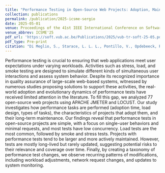 ```yaml
---
title: "Performance Testing in Open-Source Web Projects: Adoption, Maintenance, and a Change Taxonomy"
collection: publications
permalink: /publication/2025-icsme-sergio
date: 2025-05-01
venue: Proceedings of the 41st IEEE International Conference on Software Maintenance and Evolution (ICSME'25)
venue_abbrev: ICSME'25
pdf_url: 'https://soft.vub.ac.be/Publications/2025/vub-tr-soft-25-05.pdf'
pdf_type: Pre-print
citation: "Di Meglio, S., Starace, L. L. L., Pontillo, V., Opdebeeck, R., De Roover, C., & Di Martino, S. (2025). <i>Performance Testing in Open-Source Web Projects: Adoption, Maintenance, and a Change Taxonomy</i> In Proceedings of the 41st IEEE International Conference on Software Maintenance and Evolution (ICSME '25) [Accepted]."
---
```

Performance testing is crucial to ensuring that web applications meet user expectations under varying workloads. Activities such as stress, load, and smoke testing are designed to simulate different kinds of simultaneous user interactions and assess system behavior. Despite its recognized importance in quality assurance of large-scale web-based systems, witnessed by numerous studies proposing solutions to support these activities, the real-world adoption and evolutionary dynamics of performance tests have received limited attention in the literature. To fill this gap, we analyzed 77 open-source web projects using APACHE JMETER and LOCUST. Our study investigates how performance tasks are performed (adoption time, load design, types of tasks), the characteristics of projects that adopt them, and their long-term maintenance. Our findings reveal that performance tests in open-source projects are simple, with a focus on single-user behaviors and minimal requests, and most tests have low concurrency. Load tests are the most common, followed by smoke and stress tests. Projects with performance tests tend to be larger and more actively maintained. However, tests are mostly long-lived but rarely updated, suggesting potential risks to their relevance and coverage over time. Finally, by creating a taxonomy of performance test changes, we observe recurring patterns of modifications, including workload adjustments, network request changes, and updates to system monitoring.
